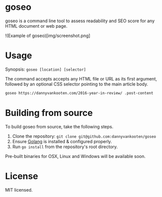 goseo
======

goseo is a command line tool to assess readability and SEO score for any HTML document or web page.

!(Example of goseo)[img/screenshot.png]

# Usage

Synopsis: `goseo [location] [selector]`

The command accepts accepts any HTML file or URL as its first argument, followed by an optional CSS selector pointing to the main article body.

```sh
goseo https://dannyvankooten.com/2016-year-in-review/ .post-content
```

# Building from source

To build goseo from source, take the following steps.

1. Clone the repository: `git clone git@github.com:dannyvankooten/goseo`
2. Ensure [Golang](https://golang.org/doc/install) is installed & configured properly.
3. Run `go install` from the repository's root directory.

Pre-built binaries for OSX, Linux and Windows will be available soon.

# License

MIT licensed.
